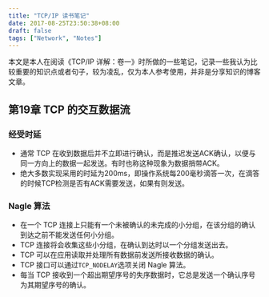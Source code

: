 ```yaml
---
title: "TCP/IP 读书笔记"
date: 2017-08-25T23:50:38+08:00
draft: false
tags: ["Network", "Notes"]
---
```


本文是本人在阅读《TCP/IP 详解：卷一》时所做的一些笔记，记录一些我认为比较重要的知识点或者句子，较为凌乱，仅为本人参考使用，并非是分享知识的博客文章。

<!--more-->

## 第19章 TCP 的交互数据流

### 经受时延

+ 通常 TCP 在收到数据后并不立即进行确认，而是推迟发送ACK确认，以便与同一方向上的数据一起发送。有时也称这种现象为数据捎带ACK。
+ 绝大多数实现采用的时延为200ms，即操作系统每200毫秒滴答一次，在滴答的时候TCP检测是否有ACK需要发送，如果有则发送。

### Nagle 算法

+ 在一个 TCP 连接上只能有一个未被确认的未完成的小分组，在该分组的确认到达之前不能发送任何小分组。
+ TCP 连接将会收集这些小分组，在确认到达时以一个分组发送出去。
+ TCP 可以在应用读取并处理所有数据前发送所接收数据的确认。
+ TCP 接口可以通过`TCP_NODELAY`选项关闭 Nagle 算法。
+ 每当 TCP 接收到一个超出期望序号的失序数据时，它总是发送一个确认序号为其期望序号的确认。
